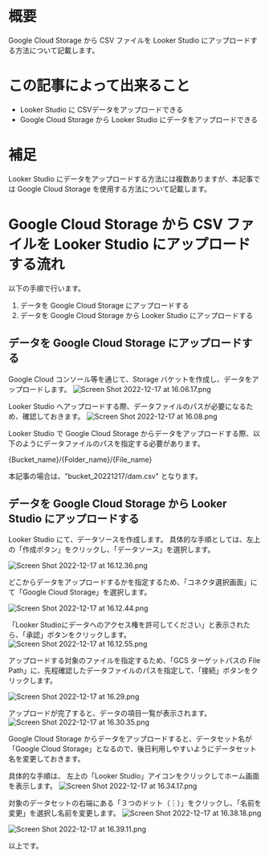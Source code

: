 <!--
title:   Google Cloud Storage から CSV ファイルを Looker Studio にアップロードする
tags:    GoogleCloud,LookerStudio
id:      5ab5a008662a6d23187d
private: false
-->
# 概要

Google Cloud Storage から CSV ファイルを Looker Studio にアップロードする方法について記載します。

# この記事によって出来ること

- Looker Studio に CSVデータをアップロードできる
- Google Cloud Storage から Looker Studio にデータをアップロードできる

# 補足

Looker Studio にデータをアップロードする方法には複数ありますが、本記事では Google Cloud Storage を使用する方法について記載します。


# Google Cloud Storage から CSV ファイルを Looker Studio にアップロードする流れ

以下の手順で行います。

1. データを Google Cloud Storage にアップロードする
1. データを Google Cloud Storage から Looker Studio にアップロードする


## データを Google Cloud Storage にアップロードする

Google Cloud コンソール等を通じて、Storage バケットを作成し、データをアップロードします。
![Screen Shot 2022-12-17 at 16.06.17.png](https://qiita-image-store.s3.ap-northeast-1.amazonaws.com/0/55793/44715215-f6fa-b087-b225-7176c08d3a94.png)

Looker Studio へアップロードする際、データファイルのパスが必要になるため、確認しておきます。
![Screen Shot 2022-12-17 at 16.08.png](https://qiita-image-store.s3.ap-northeast-1.amazonaws.com/0/55793/d2153f02-f1ca-8853-433c-3183fd2c44a1.png)

Looker Studio で Google Cloud Storage からデータをアップロードする際、以下のようにデータファイルのパスを指定する必要があります。

{Bucket_name}/{Folder_name}/{File_name}

本記事の場合は、"bucket_20221217/dam.csv" となります。


## データを Google Cloud Storage から Looker Studio にアップロードする

Looker Studio にて、データソースを作成します。
具体的な手順としては、左上の「作成ボタン」をクリックし、「データソース」を選択します。

![Screen Shot 2022-12-17 at 16.12.36.png](https://qiita-image-store.s3.ap-northeast-1.amazonaws.com/0/55793/c9248de2-f9ea-baac-48ad-109329e7028c.png)

どこからデータをアップロードするかを指定するため、「コネクタ選択画面」にて「Google Cloud Storage」を選択します。

![Screen Shot 2022-12-17 at 16.12.44.png](https://qiita-image-store.s3.ap-northeast-1.amazonaws.com/0/55793/91dfe120-5846-1e77-9487-da89928c3297.png)

「Looker Studioにデータへのアクセス権を許可してください」と表示されたら、「承認」ボタンをクリックします。
![Screen Shot 2022-12-17 at 16.12.55.png](https://qiita-image-store.s3.ap-northeast-1.amazonaws.com/0/55793/a8481991-3a12-7e58-624f-43d5ca6fb93b.png)

アップロードする対象のファイルを指定するため、「GCS ターゲットパスの File Path」に、先程確認したデータファイルのパスを指定して、「接続」ボタンをクリックします。

![Screen Shot 2022-12-17 at 16.29.png](https://qiita-image-store.s3.ap-northeast-1.amazonaws.com/0/55793/900dd8bd-7ddd-3986-e374-33980ebd2b88.png)

アップロードが完了すると、データの項目一覧が表示されます。
![Screen Shot 2022-12-17 at 16.30.35.png](https://qiita-image-store.s3.ap-northeast-1.amazonaws.com/0/55793/75359997-f940-cf0b-9df1-3cf1b57cbdaa.png)

Google Cloud Storage からデータをアップロードすると、データセット名が「Google Cloud Storage」となるので、後日利用しやすいようにデータセット名を変更しておきます。

具体的な手順は、
左上の「Looker Studio」アイコンをクリックしてホーム画面を表示します。
![Screen Shot 2022-12-17 at 16.34.17.png](https://qiita-image-store.s3.ap-northeast-1.amazonaws.com/0/55793/e7a24208-063f-e725-d64a-1ed283dbf7fa.png)

対象のデータセットの右端にある「３つのドット（︙）」をクリックし、「名前を変更」を選択し名前を変更します。
![Screen Shot 2022-12-17 at 16.38.18.png](https://qiita-image-store.s3.ap-northeast-1.amazonaws.com/0/55793/86f919ae-6b67-d30f-ca28-aeb3eafd4884.png)

![Screen Shot 2022-12-17 at 16.39.11.png](https://qiita-image-store.s3.ap-northeast-1.amazonaws.com/0/55793/2a91bda4-650f-ebc7-6e96-86a838d5d177.png)

以上です。
